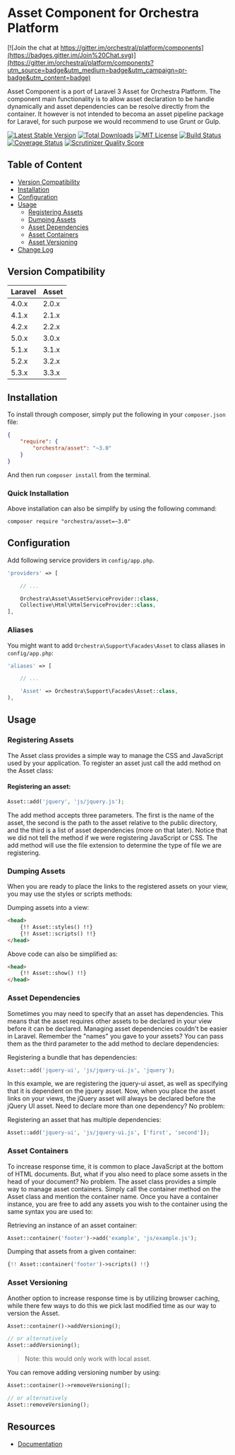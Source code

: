 Asset Component for Orchestra Platform
==============

[![Join the chat at https://gitter.im/orchestral/platform/components](https://badges.gitter.im/Join%20Chat.svg)](https://gitter.im/orchestral/platform/components?utm_source=badge&utm_medium=badge&utm_campaign=pr-badge&utm_content=badge)

Asset Component is a port of Laravel 3 Asset for Orchestra Platform. The component main functionality is to allow asset declaration to be handle dynamically and asset dependencies can be resolve directly from the container. It however is not intended to becoma an asset pipeline package for Laravel, for such purpose we would recommend to use Grunt or Gulp.

[![Latest Stable Version](https://img.shields.io/github/release/orchestral/asset.svg?style=flat-square)](https://packagist.org/packages/orchestra/asset)
[![Total Downloads](https://img.shields.io/packagist/dt/orchestra/asset.svg?style=flat-square)](https://packagist.org/packages/orchestra/asset)
[![MIT License](https://img.shields.io/packagist/l/orchestra/asset.svg?style=flat-square)](https://packagist.org/packages/orchestra/asset)
[![Build Status](https://img.shields.io/travis/orchestral/asset/3.3.svg?style=flat-square)](https://travis-ci.org/orchestral/asset)
[![Coverage Status](https://img.shields.io/coveralls/orchestral/asset/3.3.svg?style=flat-square)](https://coveralls.io/r/orchestral/asset?branch=3.3)
[![Scrutinizer Quality Score](https://img.shields.io/scrutinizer/g/orchestral/asset/3.3.svg?style=flat-square)](https://scrutinizer-ci.com/g/orchestral/asset/)

## Table of Content

* [Version Compatibility](#version-compatibility)
* [Installation](#installation)
* [Configuration](#configuration)
* [Usage](#usage)
  - [Registering Assets](#registering-assets)
  - [Dumping Assets](#dumping-assets)
  - [Asset Dependencies](#asset-dependencies)
  - [Asset Containers](#asset-containers)
  - [Asset Versioning](#asset-versioning)
* [Change Log](http://orchestraplatform.com/docs/latest/components/asset/changes#v3-3)

## Version Compatibility

Laravel    | Asset
:----------|:----------
 4.0.x     | 2.0.x
 4.1.x     | 2.1.x
 4.2.x     | 2.2.x
 5.0.x     | 3.0.x
 5.1.x     | 3.1.x
 5.2.x     | 3.2.x
 5.3.x     | 3.3.x

## Installation

To install through composer, simply put the following in your `composer.json` file:

```json
{
	"require": {
		"orchestra/asset": "~3.0"
	}
}
```

And then run `composer install` from the terminal.

### Quick Installation

Above installation can also be simplify by using the following command:

	composer require "orchestra/asset=~3.0"

## Configuration

Add following service providers in `config/app.php`.

```php
'providers' => [

	// ...

	Orchestra\Asset\AssetServiceProvider::class,
	Collective\Html\HtmlServiceProvider::class,
],
```

### Aliases

You might want to add `Orchestra\Support\Facades\Asset` to class aliases in `config/app.php`:

```php
'aliases' => [

	// ...

	'Asset' => Orchestra\Support\Facades\Asset::class,
),
```

## Usage

### Registering Assets

The Asset class provides a simple way to manage the CSS and JavaScript used by your application. To register an asset just call the add method on the Asset class:

#### Registering an asset:

```php
Asset::add('jquery', 'js/jquery.js');
```

The add method accepts three parameters. The first is the name of the asset, the second is the path to the asset relative to the public directory, and the third is a list of asset dependencies (more on that later). Notice that we did not tell the method if we were registering JavaScript or CSS. The add method will use the file extension to determine the type of file we are registering.

### Dumping Assets

When you are ready to place the links to the registered assets on your view, you may use the styles or scripts methods:

Dumping assets into a view:

```html
<head>
	{!! Asset::styles() !!}
	{!! Asset::scripts() !!}
</head>
```

Above code can also be simplified as:

```html
<head>
	{!! Asset::show() !!}
</head>
```

### Asset Dependencies

Sometimes you may need to specify that an asset has dependencies. This means that the asset requires other assets to be declared in your view before it can be declared. Managing asset dependencies couldn't be easier in Laravel. Remember the "names" you gave to your assets? You can pass them as the third parameter to the add method to declare dependencies:

Registering a bundle that has dependencies:

```php
Asset::add('jquery-ui', 'js/jquery-ui.js', 'jquery');
```

In this example, we are registering the jquery-ui asset, as well as specifying that it is dependent on the jquery asset. Now, when you place the asset links on your views, the jQuery asset will always be declared before the jQuery UI asset. Need to declare more than one dependency? No problem:

Registering an asset that has multiple dependencies:

```php
Asset::add('jquery-ui', 'js/jquery-ui.js', ['first', 'second']);
```

### Asset Containers

To increase response time, it is common to place JavaScript at the bottom of HTML documents. But, what if you also need to place some assets in the head of your document? No problem. The asset class provides a simple way to manage asset containers. Simply call the container method on the Asset class and mention the container name. Once you have a container instance, you are free to add any assets you wish to the container using the same syntax you are used to:

Retrieving an instance of an asset container:

```php
Asset::container('footer')->add('example', 'js/example.js');
```

Dumping that assets from a given container:

```php
{!! Asset::container('footer')->scripts() !!}
```

### Asset Versioning

Another option to increase response time is by utilizing browser caching, while there few ways to do this we pick last modified time as our way to version the Asset.

```php
Asset::container()->addVersioning();

// or alternatively
Asset::addVersioning();
```

> Note: this would only work with local asset.

You can remove adding versioning number by using:

```php
Asset::container()->removeVersioning();

// or alternatively
Asset::removeVersioning();
```

## Resources

* [Documentation](http://orchestraplatform.com/docs/latest/components/asset)
